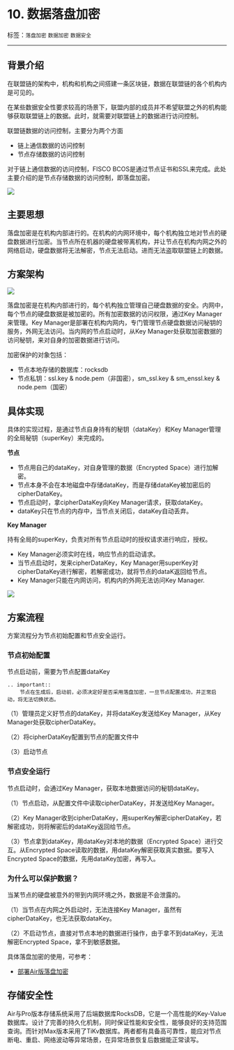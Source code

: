 # 10. 数据落盘加密

标签：``落盘加密`` ``数据加密`` ``数据安全``

----
## 背景介绍

在联盟链的架构中，机构和机构之间搭建一条区块链，数据在联盟链的各个机构内是可见的。

在某些数据安全性要求较高的场景下，联盟内部的成员并不希望联盟之外的机构能够获取联盟链上的数据。此时，就需要对联盟链上的数据进行访问控制。

联盟链数据的访问控制，主要分为两个方面

* 链上通信数据的访问控制
* 节点存储数据的访问控制

对于链上通信数据的访问控制，FISCO BCOS是通过节点证书和SSL来完成。此处主要介绍的是节点存储数据的访问控制，即落盘加密。

![](../../images/design/data_secure_background.png)

## 主要思想

落盘加密是在机构内部进行的。在机构的内网环境中，每个机构独立地对节点的硬盘数据进行加密。当节点所在机器的硬盘被带离机构，并让节点在机构内网之外的网络启动，硬盘数据将无法解密，节点无法启动。进而无法盗取联盟链上的数据。

## 方案架构


![](../../images/design/diskencryption_framework.png)



落盘加密是在机构内部进行的，每个机构独立管理自己硬盘数据的安全。内网中，每个节点的硬盘数据是被加密的。所有加密数据的访问权限，通过Key Manager来管理。Key Manager是部署在机构内网内，专门管理节点硬盘数据访问秘钥的服务，外网无法访问。当内网的节点启动时，从Key Manager处获取加密数据的访问秘钥，来对自身的加密数据进行访问。

加密保护的对象包括：

* 节点本地存储的数据库：rocksdb
* 节点私钥：ssl.key & node.pem（非国密），sm_ssl.key & sm_enssl.key & node.pem（国密）

## 具体实现

具体的实现过程，是通过节点自身持有的秘钥（dataKey）和Key Manager管理的全局秘钥（superKey）来完成的。

**节点**

* 节点用自己的dataKey，对自身管理的数据（Encrypted Space）进行加解密。
* 节点本身不会在本地磁盘中存储dataKey，而是存储dataKey被加密后的cipherDataKey。
* 节点启动时，拿cipherDataKey向Key Manager请求，获取dataKey。
* dataKey只在节点的内存中，当节点关闭后，dataKey自动丢弃。

**Key Manager**

持有全局的superKey，负责对所有节点启动时的授权请求进行响应，授权。

- Key Manager必须实时在线，响应节点的启动请求。
- 当节点启动时，发来cipherDataKey，Key Manager用superKey对cipherDataKey进行解密，若解密成功，就将节点的dataK返回给节点。
- Key Manager只能在内网访问，机构内的外网无法访问Key Manager.


![](../../images/design/diskencryption.png)

## 方案流程

方案流程分为节点初始配置和节点安全运行。

### 节点初始配置

节点启动前，需要为节点配置dataKey

```eval_rst
.. important::
    节点在生成后，启动前，必须决定好是否采用落盘加密，一旦节点配置成功，并正常启动，将无法切换状态。
```

（1）管理员定义好节点的dataKey，并将dataKey发送给Key Manager，从Key Manager处获取cipherDataKey。

（2）将cipherDataKey配置到节点的配置文件中

（3）启动节点

### 节点安全运行

节点启动时，会通过Key Manager，获取本地数据访问的秘钥dataKey。

（1）节点启动，从配置文件中读取cipherDataKey，并发送给Key Manager。

（2）Key Manager收到cipherDataKey，用superKey解密cipherDataKey，若解密成功，则将解密后的dataKey返回给节点。

（3）节点拿到dataKey，用dataKey对本地的数据（Encrypted Space）进行交互。从Encrypted Space读取的数据，用dataKey解密获取真实数据。要写入Encrypted Space的数据，先用dataKey加密，再写入。

### 为什么可以保护数据？

当某节点的硬盘被意外的带到内网环境之外，数据是不会泄露的。

（1）当节点在内网之外启动时，无法连接Key Manager，虽然有cipherDataKey，也无法获取dataKey。

（2）不启动节点，直接对节点本地的数据进行操作，由于拿不到dataKey，无法解密Encrypted Space，拿不到敏感数据。

具体落盘加密的使用，可参考：

- [部署Air版落盘加密](../tutorial/air/storage_security.md)

## 存储安全性
Air与Pro版本存储系统采用了后端数据库RocksDB，它是一个高性能的Key-Value数据库。设计了完善的持久化机制，同时保证性能和安全性，能够良好的支持范围查询。而针对Max版本采用了TiKv数据库。两者都有具备高可靠性，能应对节点断电、重启、网络波动等异常场景，在异常场景恢复后数据能正常读写。

